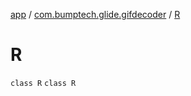 [app](../../index.md) / [com.bumptech.glide.gifdecoder](../index.md) / [R](./index.md)

# R

`class R`
`class R`